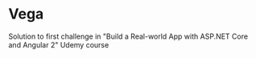 # Vega
Solution to first challenge in "Build a Real-world App with ASP.NET Core and Angular 2" Udemy course

